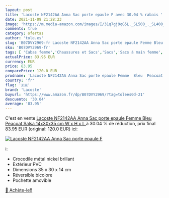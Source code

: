 ```yaml
---
layout: post
title: 'Lacoste NF2142AA Anna Sac porte epaule F avec 30.04 % rabais '
date: 2021-11-09 21:28:23
image: 'https://m.media-amazon.com/images/I/31q7gj9qG5L._SL500_._SL400_.jpg'
comments: true
category: ofertas
author: 'tole.es'
slug: 'B07DVY2969-fr Lacoste NF2142AA Anna Sac porte epaule Femme Bleu Peacoat...'
sku: 'B07DVY2969-fr'
tags: [ 'Cabas femme','Chaussures et Sacs','Sacs','Sacs à main femme','lacoste', ]
actualPrice: 83.95 EUR
currency: EUR
price: 83.95
comparePrice: 120.0 EUR
prodname: 'Lacoste NF2142AA Anna Sac porte epaule Femme  Bleu  Peacoat Salsa   14x30x35 cm  W x H x L '
country: 'fr'
flag: '🇫🇷'
brand: 'Lacoste'
buyurl: 'https://www.amazon.fr/dp/B07DVY2969/?tag=tolees0d-21'
descuento: '30.04'
average: '83.95'
---
```


C'est en vente [Lacoste NF2142AA Anna Sac porte epaule Femme  Bleu  Peacoat Salsa   14x30x35 cm  W x H x L ](https://www.amazon.fr/dp/B07DVY2969/?tag=tolees0d-21)  à  30.04 % de réduction, prix final  83.95 EUR (original: 120.0 EUR) ici:

[![Lacoste NF2142AA Anna Sac porte epaule F](https://m.media-amazon.com/images/I/31q7gj9qG5L._SL500_._SL400_.jpg)](https://www.amazon.fr/dp/B07DVY2969/?tag=tolees0d-21)

ℹ️:

- Crocodile métal nickel brillant
- Extérieur PVC
- Dimensions 35 x 30 x 14 cm
- Réversible bicolore
- Pochette amovible

[🛒 Achète-le!!](https://www.amazon.fr/dp/B07DVY2969/?tag=tolees0d-21)
